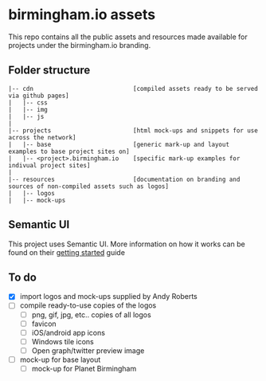 # birmingham.io assets

This repo contains all the public assets and resources made available for projects under the birmingham.io branding.

## Folder structure

    |-- cdn                            [compiled assets ready to be served via github pages]
    |   |-- css
    |   |-- img
    |   |-- js
    |
    |-- projects                       [html mock-ups and snippets for use across the network]
    |   |-- base                       [generic mark-up and layout examples to base project sites on]
    |   |-- <project>.birmingham.io    [specific mark-up examples for indivual project sites]
    |
    |-- resources                      [documentation on branding and sources of non-compiled assets such as logos]
    |   |-- logos
    |   |-- mock-ups

## Semantic UI

This project uses Semantic UI. More information on how it works can be found on their [getting started](http://semantic-ui.com/introduction/getting-started.html) guide

## To do

- [x] import logos and mock-ups supplied by Andy Roberts
- [ ] compile ready-to-use copies of the logos
    - [ ] png, gif, jpg, etc.. copies of all logos
    - [ ] favicon
    - [ ] iOS/android app icons
    - [ ] Windows tile icons
    - [ ] Open graph/twitter preview image
- [ ] mock-up for base layout
    - [ ] mock-up for Planet Birmingham
